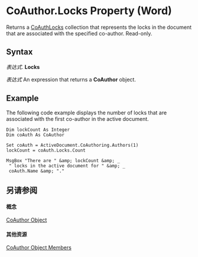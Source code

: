 
# CoAuthor.Locks Property (Word)

Returns a [CoAuthLocks](589763ed-8463-6988-3817-9c2152506d16.md) collection that represents the locks in the document that are associated with the specified co-author. Read-only.


## Syntax

 _表达式_. **Locks**

 _表达式_ An expression that returns a **CoAuthor** object.


## Example

The following code example displays the number of locks that are associated with the first co-author in the active document.


```
Dim lockCount As Integer 
Dim coAuth As CoAuthor 
 
Set coAuth = ActiveDocument.CoAuthoring.Authors(1) 
lockCount = coAuth.Locks.Count 
 
MsgBox "There are " &amp; lockCount &amp; _ 
 " locks in the active document for " &amp; _ 
 coAuth.Name &amp; "."
```


## 另请参阅


#### 概念


[CoAuthor Object](d1b58eea-4570-ffd3-4c13-a74a998b079e.md)
#### 其他资源


[CoAuthor Object Members](http://msdn.microsoft.com/library/83a64910-37a1-82e5-dc0c-e4e15c21da86%28Office.15%29.aspx)